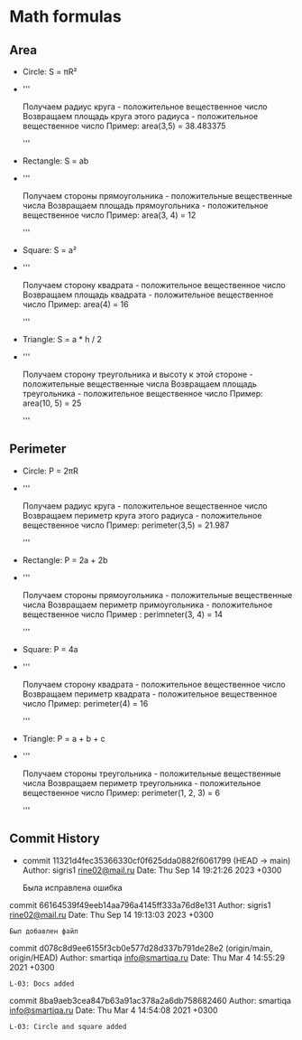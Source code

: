# Math formulas
## Area
- Circle: S = πR²
- '''

  Получаем радиус круга - положительное вещественное число
  Возвращаем площадь круга этого радиуса - положительное вещественное число
  Пример: area(3,5) = 38.483375

  '''
- Rectangle: S = ab
- '''

  Получаем стороны прямоугольника - положительные вещественные числа
  Возвращаем площадь прямоугольника - положительное вещественное число
  Пример: area(3, 4) = 12

  '''
- Square: S = a²
- '''

  Получаем сторону квадрата - положительное вещественное число
  Возвращаем площадь квадрата - положительное вещественное число
  Пример: area(4) = 16

  '''
- Triangle: S = a * h / 2
- '''

  Получаем сторону треугольника и высоту к этой стороне - положительные вещественные числа
  Возвращаем площадь треугольника - положительное вещественное число
  Пример: area(10, 5) = 25

  '''

## Perimeter
- Circle: P = 2πR
- '''

  Получаем радиус круга - положительное вещественное число
  Возвращаем периметр круга этого радиуса - положительное вещественное число
  Пример: perimeter(3,5) = 21.987

  '''
- Rectangle: P = 2a + 2b
- '''

  Получаем стороны прямоугольника - положительные вещественные числа
  Возвращаем периметр примоугольника - положительное вещественное число
  Пример : perimneter(3, 4) = 14

  '''
- Square: P = 4a
- '''

  Получаем сторону квадрата - положительное вещественное число
  Возвращаем периметр квадрата - положительное вещественное число
  Пример: perimeter(4) = 16

  '''
- Triangle: P = a + b + c
- '''

  Получаем стороны треугольника - положительные вещественные числа
  Возвращаем периметр треугольника - положительное вещественное число
  Пример: perimeter(1, 2, 3) = 6

  '''
## Commit History
- commit 11321d4fec35366330cf0f625dda0882f6061799 (HEAD -> main)
  Author: sigris1 <rine02@mail.ru>
  Date:   Thu Sep 14 19:21:26 2023 +0300

  Была исправлена ошибка

commit 66164539f49eeb14aa796a4145ff333a76d8e131
Author: sigris1 <rine02@mail.ru>
Date:   Thu Sep 14 19:13:03 2023 +0300

    Был добавлен файл

commit d078c8d9ee6155f3cb0e577d28d337b791de28e2 (origin/main, origin/HEAD)
Author: smartiqa <info@smartiqa.ru>
Date:   Thu Mar 4 14:55:29 2021 +0300

    L-03: Docs added

commit 8ba9aeb3cea847b63a91ac378a2a6db758682460
Author: smartiqa <info@smartiqa.ru>
Date:   Thu Mar 4 14:54:08 2021 +0300

    L-03: Circle and square added
